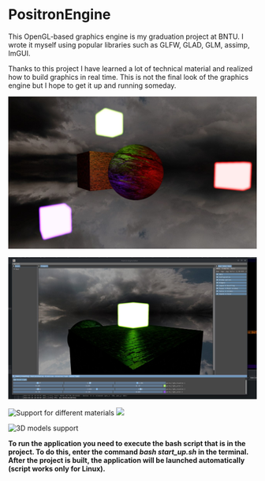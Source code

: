 # PositronEngine
This OpenGL-based graphics engine is my graduation project at BNTU. I wrote it myself using popular libraries such as GLFW, GLAD, GLM, assimp, ImGUI. 

Thanks to this project I have learned a lot of technical material and realized how to build graphics in real time. This is not the final look of the graphics engine but I hope to get it up and running someday.

![Multiple lighting sources](./Images/image1.jpg)

![Normal maps](./Images/image2.jpg)

![Support for different materials](./Images/image3.jpg)
![](./Images/image4.jpg)

![3D models support](./Images/image5.jpg)

**To run the application you need to execute the bash script that is in the project. To do this, enter the command *bash start_up.sh* in the terminal. After the project is built, the application will be launched automatically (script works only for Linux).**

